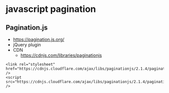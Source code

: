 # javascript pagination

## Pagination.js
* https://pagination.js.org/
* jQuery plugin
* CDN
  * https://cdnjs.com/libraries/paginationjs
```
<link rel="stylesheet" href="https://cdnjs.cloudflare.com/ajax/libs/paginationjs/2.1.4/pagination.css" />
<script src="https://cdnjs.cloudflare.com/ajax/libs/paginationjs/2.1.4/pagination.min.js" />
```